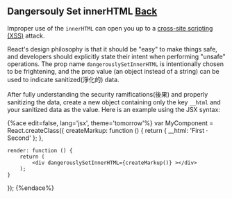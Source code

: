## Dangersouly Set innerHTML [Back](./../react.md)

Improper use of the `innerHTML` can open you up to a [cross-site scripting (XSS)](https://en.wikipedia.org/wiki/Cross-site_scripting) attack. 

React's design philosophy is that it should be "easy" to make things safe, and developers should explicitly state their intent when performing "unsafe" operations. The prop name `dangerouslySetInnerHTML` is intentionally chosen to be frightening, and the prop value (an object instead of a string) can be used to indicate sanitized(淨化的) data.

After fully understanding the security ramifications(後果) and properly sanitizing the data, create a new object containing only the key `__html` and your sanitized data as the value. Here is an example using the JSX syntax:

{%ace edit=false, lang='jsx', theme='tomorrow'%}
var MyComponent = React.createClass({
    createMarkup: function () {
        return { __html: 'First &middot; Second' };
    },
    
    render: function () {
        return (
            <div dangerouslySetInnerHTML={createMarkup()} ></div>
        );
    }
});
{%endace%}
